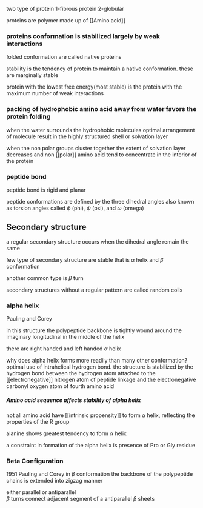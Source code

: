 
two type of protein 
 1-fibrous protein
  2-globular

proteins are polymer made up of [[Amino acid]]



### proteins conformation is stabilized largely by weak interactions

folded conformation are called native proteins

stability is the tendency of protein to maintain a native conformation. these are marginally stable

protein with the lowest free energy(most stable) is the protein with the maximum number of weak interactions 

### packing of hydrophobic amino acid away from water favors the protein folding

when the water surrounds the hydrophobic molecules optimal arrangement of molecule result in the highly structured shell or solvation layer

when the non polar groups cluster together the extent of solvation layer decreases and non [[polar]] amino acid tend to concentrate in the interior of the protein


### peptide bond

peptide bond is rigid and planar

peptide conformations are defined by the three dihedral angles also known as torsion angles called $\phi$ (phi),  $\psi$ (psi), and $\omega$ (omega) 



## Secondary structure


a regular secondary structure occurs when the dihedral angle remain the same

few type of secondary structure are stable that is $\alpha$ helix and $\beta$ conformation 

another common type is $\beta$ turn 

secondary structures without a regular pattern are called random coils

### alpha helix   

Pauling and Corey  

in this structure the polypeptide backbone is tightly wound around the imaginary longitudinal in the middle of the helix

there are right handed and left handed $\alpha$ helix 

why does alpha helix forms more readily than many other conformation?
    optimal use of intrahelical hydrogen bond. the structure is stabilized by the hydrogen bond between the hydrogen atom attached to the [[electronegative]] nitrogen atom of peptide linkage  and the electronegative carbonyl oxygen atom of fourth amino acid


##### Amino acid sequence affects stability of alpha helix

not all amino acid have [[intrinsic propensity]] to form $\alpha$ helix, reflecting the properties of the R group 

alanine shows greatest tendency to form $\alpha$ helix 

a constraint in formation of the alpha helix is presence of Pro or Gly residue



### Beta Configuration

1951 Pauling and Corey
in $\beta$ conformation the backbone of the polypeptide chains is extended into zigzag manner

either parallel or antiparallel  
$\beta$ turns connect adjacent segment of a antiparallel $\beta$ sheets   


